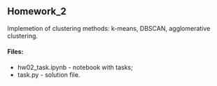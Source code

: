 ## Homework_2

Implemetion of clustering methods: k-means, DBSCAN, agglomerative clustering.

#### Files:
+ hw02_task.ipynb - notebook with tasks;
+ task.py - solution file.